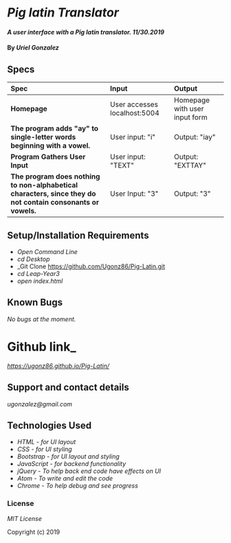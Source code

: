 # _Pig latin Translator_

#### _A user interface with a Pig latin translator. 11/30.2019_

#### By _**Uriel Gonzalez**_

## Specs

| Spec               | Input          | Output |
| :-------------     | :------------- | :------------- |
| **Homepage** | User accesses localhost:5004 | Homepage with user input form |
| **The program adds "ay" to single-letter words beginning with a vowel.** | User input: "i" | Output: "iay" |
| **Program Gathers User Input** | User input: "TEXT" | Output: "EXTTAY" |
| **The program does nothing to non-alphabetical characters, since they do not contain consonants or vowels.**| User Input: "3" | Output: "3" |

## Setup/Installation Requirements

* _Open Command Line_
* _cd Desktop_
* _Git Clone https://github.com/Ugonz86/Pig-Latin.git
* _cd Leap-Year3_
* _open index.html_

## Known Bugs

_No bugs at the moment._

# Github link_

_https://ugonz86.github.io/Pig-Latin/_

## Support and contact details

_ugonzalez@gmail.com_

## Technologies Used

* _HTML - for UI layout_
* _CSS - for UI styling_
* _Bootstrap - for UI layout and styling_
* _JavaScript - for backend functionality_
* _jQuery - To help back end code have effects on UI_
* _Atom - To write and edit the code_
* _Chrome - To help debug and see progress_

### License

*MIT License*

Copyright (c) 2019

